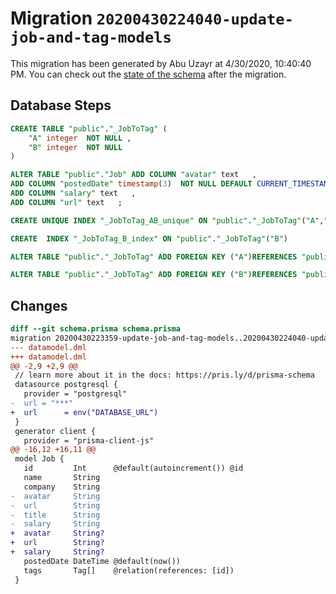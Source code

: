# Migration `20200430224040-update-job-and-tag-models`

This migration has been generated by Abu Uzayr at 4/30/2020, 10:40:40 PM.
You can check out the [state of the schema](./schema.prisma) after the migration.

## Database Steps

```sql
CREATE TABLE "public"."_JobToTag" (
    "A" integer  NOT NULL ,
    "B" integer  NOT NULL
)

ALTER TABLE "public"."Job" ADD COLUMN "avatar" text   ,
ADD COLUMN "postedDate" timestamp(3)  NOT NULL DEFAULT CURRENT_TIMESTAMP,
ADD COLUMN "salary" text   ,
ADD COLUMN "url" text   ;

CREATE UNIQUE INDEX "_JobToTag_AB_unique" ON "public"."_JobToTag"("A","B")

CREATE  INDEX "_JobToTag_B_index" ON "public"."_JobToTag"("B")

ALTER TABLE "public"."_JobToTag" ADD FOREIGN KEY ("A")REFERENCES "public"."Job"("id") ON DELETE CASCADE  ON UPDATE CASCADE

ALTER TABLE "public"."_JobToTag" ADD FOREIGN KEY ("B")REFERENCES "public"."Tag"("id") ON DELETE CASCADE  ON UPDATE CASCADE
```

## Changes

```diff
diff --git schema.prisma schema.prisma
migration 20200430223359-update-job-and-tag-models..20200430224040-update-job-and-tag-models
--- datamodel.dml
+++ datamodel.dml
@@ -2,9 +2,9 @@
 // learn more about it in the docs: https://pris.ly/d/prisma-schema
 datasource postgresql {
   provider = "postgresql"
-  url = "***"
+  url      = env("DATABASE_URL")
 }
 generator client {
   provider = "prisma-client-js"
@@ -16,12 +16,11 @@
 model Job {
   id         Int      @default(autoincrement()) @id
   name       String
   company    String
-  avatar     String
-  url        String
-  title      String
-  salary     String
+  avatar     String?
+  url        String?
+  salary     String?
   postedDate DateTime @default(now())
   tags       Tag[]    @relation(references: [id])
 }
```
